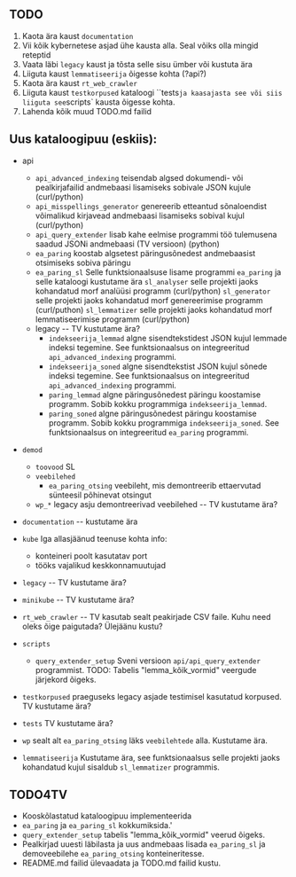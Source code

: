 ## TODO
1. Kaota ära kaust `documentation`
2. Vii kõik kybernetese asjad ühe kausta alla. Seal võiks olla mingid reteptid
3. Vaata läbi `legacy` kaust ja tõsta selle sisu ümber või kustuta ära
4. Liiguta kaust `lemmatiseerija` õigesse kohta (?api?)
5. Kaota ära kaust `rt_web_crawler`
6. Liiguta kaust `testkorpused` kataloogi ``tests` ja kaasajasta see või siis liiguta see `scripts` kausta õigesse kohta.
7. Lahenda kõik muud TODO.md failid

## Uus kataloogipuu (eskiis):
* api
  * ```api_advanced_indexing``` teisendab algsed dokumendi- või pealkirjafailid
  andmebaasi lisamiseks sobivale JSON kujule (curl/python)
  * ```api_misspellings_generator``` genereerib etteantud sõnaloendist võimalikud
  kirjavead andmebaasi lisamiseks sobival kujul (curl/python)
  * ```api_query_extender``` lisab kahe eelmise programmi töö tulemusena
  saadud JSONi andmebaasi (TV versioon) (python)
  * ```ea_paring``` koostab algsetest päringusõnedest andmebaasist otsimiseks
  sobiva päringu
  * ```ea_paring_sl``` Selle funktsionaalsuse lisame programmi ```ea_paring```
  ja selle kataloogi kustutame ära
  ```sl_analyser``` selle projekti jaoks kohandatud morf analüüsi programm (curl/python)
  ```sl_generator``` selle projekti jaoks kohandatud morf genereerimise programm (curl/puthon)
  ```sl_lemmatizer``` selle projekti jaoks kohandatud morf lemmatiseerimise programm (curl/python)
  * legacy -- TV kustutame ära?
    * ```indekseerija_lemmad``` algne sisendtekstidest JSON kujul lemmade indeksi tegemine.
    See funktsionaalsus on integreeritud ```api_advanced_indexing``` programmi.
    * ```indekseerija_soned``` algne sisendtekstist JSON kujul sõnede indeksi tegemine.
    See funktsionaalsus on integreeritud ```api_advanced_indexing``` programmi.
    * ```paring_lemmad``` algne päringusõnedest päringu koostamise programm.
    Sobib kokku programmiga ```indekseerija_lemmad```.
    * ```paring_soned``` algne päringusõnedest päringu koostamise programm.
    Sobib kokku programmiga ```indekseerija_soned```. 
    See funktsionaalsus on integreeritud ```ea_paring``` programmi.

* ```demod```
  * ```toovood``` SL
  * ```veebilehed```
    * ```ea_paring_otsing``` veebileht, mis demontreerib ettaervutad sünteesil
    põhinevat otsingut
  * ```wp_*``` legacy asju demontreerivad veebilehed -- TV kustutame ära?

* ```documentation``` -- kustutame ära

* ```kube``` Iga allasjäänud teenuse kohta info:
  * konteineri poolt kasutatav port
  * tööks vajalikud keskkonnamuutujad

* ```legacy``` -- TV kustutame ära?

* ```minikube```  -- TV kustutame ära?

* ```rt_web_crawler``` -- TV kasutab sealt peakirjade CSV faile.
Kuhu need oleks õige paigutada? Ülejäänu kustu?

* ```scripts```
  * ```query_extender_setup``` Sveni versioon ```api/api_query_extender``` programmist.
  TODO: Tabelis "lemma_kõik_vormid" veergude järjekord õigeks.

* ```testkorpused``` praeguseks legacy asjade testimisel kasutatud korpused.
TV kustutame ära?

* ```tests``` TV kustutame ära?

* ```wp``` sealt alt ```ea_paring_otsing``` läks ```veebilehtede``` alla.
Kustutame ära.

* ```lemmatiseerija``` Kustutame ära, see funktsionaalsus selle projekti jaoks
kohandatud kujul sisaldub ```sl_lemmatizer``` programmis.

## TODO4TV

* Kooskõlastatud kataloogipuu implementeerida
* ```ea_paring``` ja ```ea_paring_sl``` kokkumiksida.'
* ```query_extender_setup``` tabelis "lemma_kõik_vormid" veerud õigeks.
* Pealkirjad uuesti läbilasta ja uus andmebaas lisada ```ea_paring_sl``` ja
demoveebilehe ```ea_paring_otsing``` konteineritesse.
* README.md failid ülevaadata ja TODO.md failid kustu.
